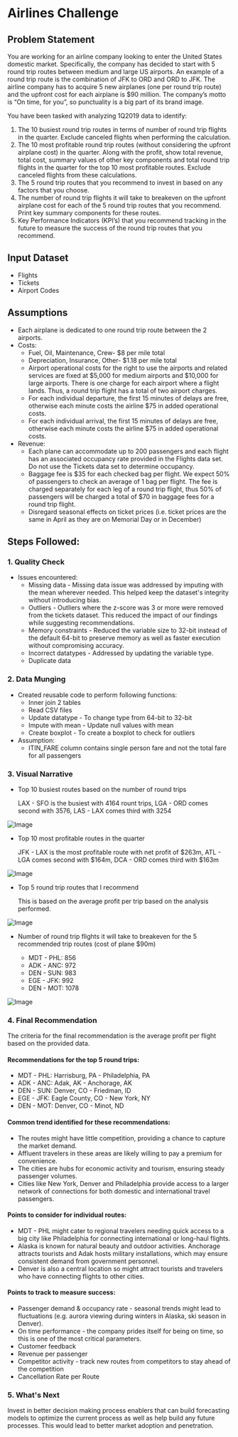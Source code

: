 

# Airlines Challenge

## Problem Statement

You are working for an airline company looking to enter the United States domestic market. Specifically, the company has decided to start with 5 round trip routes between medium and large US airports. An example of a round trip route is the combination of JFK to ORD and ORD to JFK. The airline company has to acquire 5 new airplanes (one per round trip route) and the upfront cost for each airplane is $90 million. The company’s motto is “On time, for you”, so punctuality is a big part of its brand image. 

You have been tasked with analyzing 1Q2019 data to identify:
 1. The 10 busiest round trip routes in terms of number of round trip flights in the quarter. Exclude canceled flights when performing the calculation.
 2. The 10 most profitable round trip routes (without considering the upfront airplane cost) in the quarter. Along with the profit, show total revenue, total cost, summary values of other key components and total round trip flights in the quarter for the top 10 most profitable routes. Exclude canceled flights from these calculations.
 3. The 5 round trip routes that you recommend to invest in based on any factors that you choose.
 4. The number of round trip flights it will take to breakeven on the upfront airplane cost for each of the 5 round trip routes that you recommend. Print key summary components for these routes.
 5. Key Performance Indicators (KPI’s) that you recommend tracking in the future to measure the success of the round trip routes that you recommend.

## Input Dataset

- Flights
- Tickets
- Airport Codes

## Assumptions

- Each airplane is dedicated to one round trip route between the 2 airports.
- Costs:
  - Fuel, Oil, Maintenance, Crew- $8 per mile total
  - Depreciation, Insurance, Other- $1.18 per mile total
  - Airport operational costs for the right to use the airports and related services are fixed at $5,000 for medium airports and $10,000 for large airports. There is one charge for each airport where a flight lands. Thus, a round trip flight has a total of two airport charges.
  - For each individual departure, the first 15 minutes of delays are free, otherwise each minute costs the airline $75 in added operational costs.
  - For each individual arrival, the first 15 minutes of delays are free, otherwise each minute costs the airline $75 in added operational costs.
- Revenue:
  - Each plane can accommodate up to 200 passengers and each flight has an associated occupancy rate provided in the Flights data set. Do not use the Tickets data set to determine occupancy.
  - Baggage fee is $35 for each checked bag per flight. We expect 50% of passengers to check an average of 1 bag per flight. The fee is charged separately for each leg of a round trip flight, thus 50% of passengers will be charged a total of $70 in baggage fees for a round trip flight.
  - Disregard seasonal effects on ticket prices (i.e. ticket prices are the same in April as they are on Memorial Day or in December)

## Steps Followed:

### 1. Quality Check

- Issues encountered:
  - Missing data - Missing data issue was addressed by imputing with the mean wherever needed. This helped keep the dataset's integrity without introducing bias. 
  - Outliers - Outliers where the z-score was 3 or more were removed from the tickets dataset. This reduced the impact of our findings while suggesting recommendations.
  - Memory constraints - Reduced the variable size to 32-bit instead of the default 64-bit to preserve memory as well as faster execution without compromising accuracy.
  - Incorrect datatypes - Addressed by updating the variable type.
  - Duplicate data

### 2. Data Munging

- Created reusable code to perform following functions:
  - Inner join 2 tables
  - Read CSV files
  - Update datatype - To change type from 64-bit to 32-bit
  - Impute with mean - Update null values with mean
  - Create boxplot - To create a boxplot to check for outliers
- Assumption:
  - ITIN_FARE column contains single person fare and not the total fare for all passengers
    
### 3. Visual Narrative

- Top 10 busiest routes based on the number of round trips

  LAX - SFO is the busiest with 4164 rount trips, LGA - ORD comes second with 3576, LAS - LAX comes third with 3254
  
![Image](https://github.com/user-attachments/assets/8fcfdbb2-97cd-4d34-84bf-3f3711b762ba)

- Top 10 most profitable routes in the quarter
  
  JFK - LAX is the most profitable route with net profit of $263m, ATL - LGA comes second with $164m, DCA - ORD comes third with $163m
  
![Image](https://github.com/user-attachments/assets/9132b39a-7e91-4ad8-b3cb-a9f4222f91c8)

- Top 5 round trip routes that I recommend

  This is based on the average profit per trip based on the analysis performed.

![Image](https://github.com/user-attachments/assets/df6ec55a-4b3e-489f-a241-ef999d1e9069)

- Number of round trip flights it will take to breakeven for the 5 recommended trip routes (cost of plane $90m)
  
  - MDT - PHL: 856
  - ADK - ANC: 972
  - DEN - SUN: 983
  - EGE - JFK: 992
  - DEN - MOT: 1078
 
![Image](https://github.com/user-attachments/assets/157f26df-c24e-49d7-a078-2151ff177435)

### 4. Final Recommendation

The criteria for the final recommendation is the average profit per flight based on the provided data. 

#### Recommendations for the top 5 round trips:
  - MDT - PHL: Harrisburg, PA - Philadelphia, PA
  - ADK - ANC: Adak, AK - Anchorage, AK
  - DEN - SUN: Denver, CO - Friedman, ID
  - EGE - JFK: Eagle County, CO - New York, NY
  - DEN - MOT: Denver, CO - Minot, ND

 #### Common trend identified for these recommendations:
 - The routes might have little competition, providing a chance to capture the market demand.
 - Affluent travelers in these areas are likely willing to pay a premium for convenience.
 - The cities are hubs for economic activity and tourism, ensuring steady passenger volumes.
 - Cities like New York, Denver and Philadelphia provide access to a larger network of connections for both domestic and international travel passengers.

#### Points to consider for individual routes:
- MDT - PHL might cater to regional travelers needing quick access to a big city like Philadelphia for connecting international or long-haul flights.
- Alaska is known for natural beauty and outdoor activities. Anchorage attracts tourists and Adak hosts military installations, which may ensure consistent demand from government personnel.
- Denver is also a central location so might attract tourists and travelers who have connecting flights to other cities.

#### Points to track to measure success:
  - Passenger demand & occupancy rate - seasonal trends might lead to fluctuations (e.g. aurora viewing during winters in Alaska, ski season in Denver).
  - On time performance - the company prides itself for being on time, so this is one of the most critical parameters.
  - Customer feedback
  - Revenue per passenger
  - Competitor activity - track new routes from competitors to stay ahead of the competition
  - Cancellation Rate per Route
 
### 5. What's Next
Invest in better decision making process enablers that can build forecasting models to optimize the current process as well as help build any future processes. This would lead to better market adoption and penetration. 
